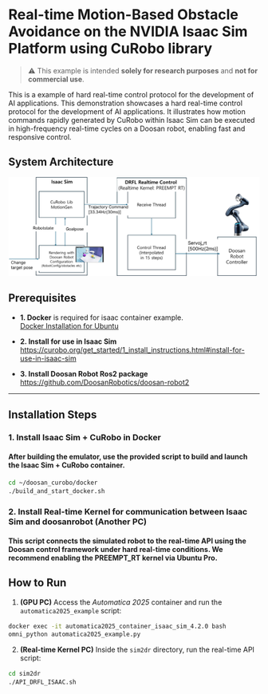 # Real-time Motion-Based Obstacle Avoidance on the NVIDIA Isaac Sim Platform using CuRobo library

> ⚠️ This example is intended **solely for research purposes** and **not for commercial use**.

This is a example of hard real-time control protocol for the development of AI applications.
This demonstration showcases a hard real-time control protocol for the development of AI applications.
It illustrates how motion commands rapidly generated by CuRobo within Isaac Sim can be executed in high-frequency real-time cycles on a Doosan robot, enabling fast and responsive control.


## System Architecture

![alt text](docs/image-1.png)

## Prerequisites

- **1. Docker** is required for isaac container example.  
  [Docker Installation for Ubuntu](https://docs.docker.com/engine/install/ubuntu/)
  
- **2. Install for use in Isaac Sim** 
  https://curobo.org/get_started/1_install_instructions.html#install-for-use-in-isaac-sim

- **3. Install Doosan Robot Ros2 package** 
  https://github.com/DoosanRobotics/doosan-robot2


---

## Installation Steps
### 1. Install Isaac Sim + CuRobo in Docker
#### After building the emulator, use the provided script to build and launch the Isaac Sim + CuRobo container.
```bash
cd ~/doosan_curobo/docker
./build_and_start_docker.sh
```

### 2. Install Real-time Kernel for communication between Isaac Sim and doosanrobot (Another PC) 
####  This script connects the simulated robot to the real-time API using the Doosan control framework under hard real-time conditions. We recommend enabling the PREEMPT_RT kernel via Ubuntu Pro.




## How to Run

1. **(GPU PC)** Access the *Automatica 2025* container and run the `automatica2025_example` script:

```bash
docker exec -it automatica2025_container_isaac_sim_4.2.0 bash
omni_python automatica2025_example.py
```

2. **(Real-time Kernel PC)** Inside the `sim2dr` directory, run the real-time API script:

```bash
cd sim2dr
./API_DRFL_ISAAC.sh
```